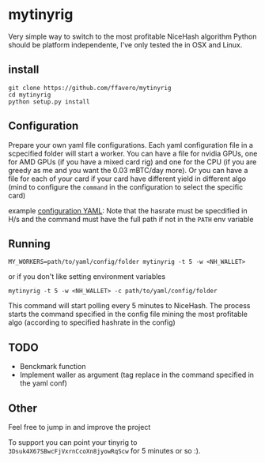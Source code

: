 # mytinyrig

Very simple way to switch to the most profitable NiceHash algorithm
Python should be platform independente, I've only tested the in OSX and Linux.

## install

```
git clone https://github.com/ffavero/mytinyrig
cd mytinyrig
python setup.py install
```

## Configuration

Prepare your own yaml file configurations.
Each yaml configuration file in a scpecified folder will start a worker.
You can have a file for nvidia GPUs, one for AMD GPUs (if you have a mixed card rig) and one for the CPU (if you are greedy as me and you want the 0.03 mBTC/day more).
Or you can have a file for each of your card if your card have different yield in different algo (mind to configure the `command` in the configuration to select the specific card)

example [configuration YAML](https://github.com/ffavero/mytinyrig/blob/master/mytinyrig/workers/gpu1.yaml): Note that the hasrate must be specdified in H/s and the command must have the full path if not in the `PATH` env variable

## Running

```
MY_WORKERS=path/to/yaml/config/folder mytinyrig -t 5 -w <NH_WALLET>
```

or if you don't like setting environment variables

```
mytinyrig -t 5 -w <NH_WALLET> -c path/to/yaml/config/folder
```

This command will start polling every 5 minutes to NiceHash.
The process starts the command specified in the config file mining the most profitable algo (according to specified hashrate in the config)


## TODO
  - Benckmark function
  - Implement waller as argument (tag replace in the command specified in the yaml conf)


## Other

Feel free to jump in and improve the project

To support you can point your tinyrig to `3Dsuk4X67SBwcFjVxrnCcoXn8jyowRqScw` for 5 minutes or so :).

